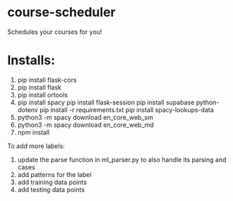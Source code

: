 # course-scheduler
Schedules your courses for you!


# Installs:
1. pip install flask-cors
2. pip install flask
3. pip install ortools
4. pip install spacy
pip install flask-session
pip install supabase python-dotenv
pip install -r requirements.txt
pip install spacy-lookups-data
5. python3 -m spacy download en_core_web_sm
6. python3 -m spacy download en_core_web_md
6. npm install




To add more labels:
1. update the parse function in ml_parser.py to also handle its parsing and cases
2. add patterns for the label
3. add training data points
4. add testing data points
